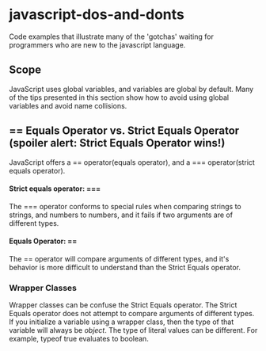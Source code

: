 javascript-dos-and-donts
========================

Code examples that illustrate many of the 'gotchas' waiting for programmers who are new to the javascript language.

Scope
-----

JavaScript uses global variables, and variables are global by default.  Many of the tips presented in this section show how to avoid using global variables and avoid name collisions.

== Equals Operator vs. Strict Equals Operator (spoiler alert: Strict Equals Operator wins!) 
---------------------------

JavaScript offers a == operator(equals operator), and a === operator(strict equals operator).

#### Strict equals operator: === 
The === operator conforms to special rules when comparing strings to strings, and numbers to numbers, and it fails if two arguments are of different types. 

#### Equals Operator: ==
The == operator will compare arguments of different types, and it's behavior is more difficult to understand than the Strict Equals operator.

### Wrapper Classes
Wrapper classes can be confuse the Strict Equals operator.  The Strict Equals operator does not attempt to compare arguments of different types.  If you initialize a variable using a wrapper class, then the type of that variable will always be *object*.  The type of literal values can be different.  For example, typeof true evaluates to boolean.
